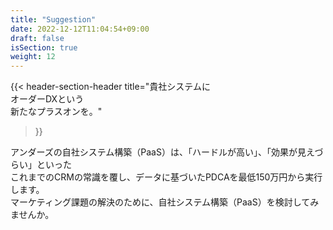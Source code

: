 ```yaml
---
title: "Suggestion"
date: 2022-12-12T11:04:54+09:00
draft: false
isSection: true
weight: 12
---
```


<div class="bg-white lg:w-11/12 px-2 py-10 md:px-10 md:py-24 rounded-xl md:rounded-[74px] mx-auto border-[#01A2EB] border-4">

{{< header-section-header 
    title="貴社システムに<br class='lg:hidden'>オーダーDXという<br><span class='text-[#01A2EB]'>新たなプラスオン</span>を。"
>}}

アンダーズの自社システム構築（PaaS）は、「ハードルが高い」、「効果が見えづらい」といった<br class='hidden lg:block'>これまでのCRMの常識を覆し、データに基づいたPDCAを最低150万円から実行します。<br class='hidden md:block'>マーケティング課題の解決のために、自社システム構築（PaaS）を検討してみませんか。

</div>
